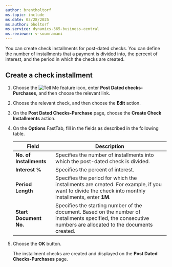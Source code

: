 ```yaml
---
author: brentholtorf
ms.topic: include
ms.date: 03/28/2025
ms.author: bholtorf
ms.service: dynamics-365-business-central
ms.reviewer: v-soumramani
---
```


You can create check installments for post-dated checks. You can define the number of installments that a payment is divided into, the percent of interest, and the period in which the checks are created.

## Create a check installment

1. Choose the ![Tell Me feature](../../../media/ui-search/search_small.png "Tell me what you want to do") icon, enter **Post Dated checks-Purchases**, and then choose the relevant link.  
1. Choose the relevant check, and then choose the **Edit** action.  
1. On the **Post Dated Checks-Purchase** page, choose the **Create Check Installments** action.  
1. On the **Options** FastTab, fill in the fields as described in the following table.  

    |Field|Description|  
    |---------------------------------|---------------------------------------|  
    |**No. of Installments**|Specifies the number of installments into which the post-dated check is divided.|  
    |**Interest %**|Specifies the percent of interest.|  
    |**Period Length**|Specifies the period for which the installments are created. For example, if you want to divide the check into monthly installments, enter **1M**.|  
    |**Start Document No.**|Specifies the starting number of the document. Based on the number of installments specified, the consecutive numbers are allocated to the documents created.|  

1. Choose the **OK** button.  

   The installment checks are created and displayed on the **Post Dated Checks-Purchases** page.
